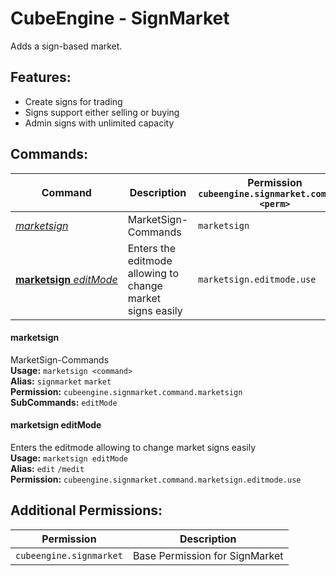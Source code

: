 # CubeEngine - SignMarket
Adds a sign-based market.

## Features:
 - Create signs for trading
 - Signs support either selling or buying
 - Admin signs with unlimited capacity

## Commands:

| Command | Description | Permission<br>`cubeengine.signmarket.command.<perm>` |
| --- | --- | --- |
| [*marketsign*](#marketsign) | MarketSign-Commands | `marketsign` |
| [**marketsign**&nbsp;*editMode*](#marketsign&nbsp;editmode) | Enters the editmode allowing to change market signs easily | `marketsign.editmode.use` |

#### marketsign  
MarketSign-Commands  
**Usage:** `marketsign <command>`  
**Alias:** `signmarket` `market`  
**Permission:** `cubeengine.signmarket.command.marketsign`  
**SubCommands:** `editMode`  

#### marketsign&nbsp;editMode  
Enters the editmode allowing to change market signs easily  
**Usage:** `marketsign editMode `  
**Alias:** `edit` `/medit`  
**Permission:** `cubeengine.signmarket.command.marketsign.editmode.use`  
  

## Additional Permissions:

| Permission | Description |
| --- | --- |
| `cubeengine.signmarket` | Base Permission for SignMarket |